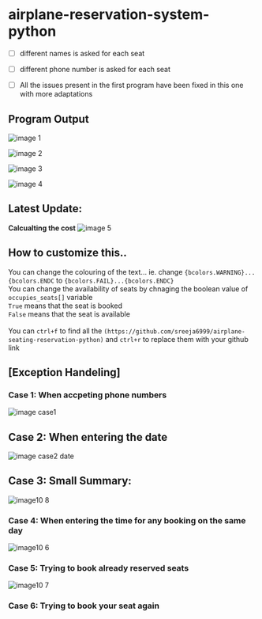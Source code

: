 # airplane-reservation-system-python

- [ ] different names is asked for each seat
- [ ] different phone number is asked for each seat
- [ ] All the issues present in the first program have been fixed in this one with more adaptations




## Program Output
![image 1](https://user-images.githubusercontent.com/94774293/200166772-93678dd5-5f79-4bb2-a779-cd2770161b7b.jpeg)

![image 2](https://user-images.githubusercontent.com/94774293/200167132-3e3d5bb7-c51f-419b-bf15-4cdb289ac7bc.png)

![image 3](https://user-images.githubusercontent.com/94774293/200167133-6575f2e8-1c89-425e-8ad8-30b6ead8b5df.png)

![image 4](https://user-images.githubusercontent.com/94774293/200166908-6ce5ff96-35a0-4188-9729-52c619e16e54.jpeg)

## Latest Update:
**Calcualting the cost**
![image 5](https://user-images.githubusercontent.com/94774293/200167023-41074124-1f7d-4261-9de4-ee8675790b50.jpeg)

## How to customize this..
You can change the colouring of the text... ie. change ```{bcolors.WARNING}...{bcolors.ENDC``` to ```{bcolors.FAIL}...{bcolors.ENDC}```
<br />You can change the availability of seats by chnaging the boolean value of ``` occupies_seats[]``` variable
<br/>```True``` means that the seat is booked 
<br />```False``` means that the seat is available
<br />
<br />You can ```ctrl+f``` to find all the ```(https://github.com/sreeja6999/airplane-seating-reservation-python)``` and ```ctrl+r``` to replace them with your github link

## [Exception Handeling]
### Case 1: When accpeting phone numbers
![image case1](https://user-images.githubusercontent.com/94774293/200168219-0d065249-0608-4e1e-b9b7-a681425581bc.png)
## Case 2: When entering the date
![image case2 date](https://user-images.githubusercontent.com/94774293/200168299-9ba6ddf2-8d80-494b-8f54-cab290718678.png)
## Case 3: Small Summary:
![image10 8](https://user-images.githubusercontent.com/76808676/107143767-e122e400-695c-11eb-9a9a-644a823558a3.png)
### Case 4: When entering the time for any booking on the same day
![image10 6](https://user-images.githubusercontent.com/76808676/106879034-a7ee3800-6700-11eb-9a97-2a7cfc8e7dda.png)
### Case 5: Trying to book already reserved seats
![image10 7](https://user-images.githubusercontent.com/76808676/106879038-a886ce80-6700-11eb-9de9-2a07090c68b1.png)
### Case 6: Trying to book your seat again 
